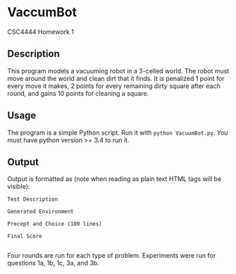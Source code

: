 # VaccumBot
CSC4444 Homework 1

## Description
This program models a vacuuming robot in a 3-celled world. The robot must move around the world and clean dirt that it finds. It is penalized 1 point for every move it makes, 2 points for every remaining dirty square after each round, and gains 10 points for cleaning a square.

## Usage
The program is a simple Python script. Run it with `python VacuumBot.py`. You must have python version >= 3.4 to run it.

## Output
Output is formatted as (note when reading as plain text HTML tags will be visible):

<pre><code>Test Description<br>
Generated Environment<br>
Precept and Choice (100 lines)<br>
Final Score<br>
</code></pre>

Four rounds are run for each type of problem. Experiments were run for questions 1a, 1b, 1c, 3a, and 3b.
